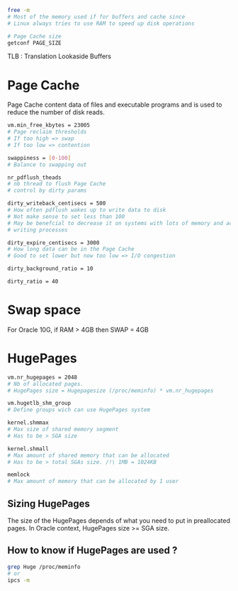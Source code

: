 ``` bash
free -m
# Most of the memory used if for buffers and cache since
# Linux always tries to use RAM to speed up disk operations

# Page Cache size
getconf PAGE_SIZE
```

TLB : Translation Lookaside Buffers

Page Cache
==========

Page Cache content data of files and executable programs and is used to reduce the number of disk reads.

``` bash
vm.min_free_kbytes = 23005
# Page reclaim thresholds
# If too high => swap
# If too low => contention

swappiness = [0-100]
# Balance to swapping out

nr_pdflush_theads
# nb thread to flush Page Cache
# control by dirty params

dirty_writeback_centisecs = 500
# How often pdflush wakes up to write data to disk
# Not make sense to set less than 100
# May be benefcial to decrease it on systems with lots of memory and active
# writing processes

dirty_expire_centisecs = 3000
# How long data can be in the Page Cache
# Good to set lower but now too low => I/O congestion

dirty_background_ratio = 10

dirty_ratio = 40
```

Swap space
==========

For Oracle 10G, if RAM \> 4GB then SWAP = 4GB

HugePages
=========

``` bash
vm.nr_hugepages = 2048
# Nb of allocated pages.
# HugePages size = Hugepagesize (/proc/meminfo) * vm.nr_hugepages

vm.hugetlb_shm_group
# Define groups wich can use HugePages system

kernel.shmmax
# Max size of shared memory segment
# Has to be > SGA size

kernel.shmall
# Max amount of shared memory that can be allocated
# Has to be > total SGAs size. /!\ 1MB = 1024KB

memlock
# Max amount of memory that can be allocated by 1 user
```

Sizing HugePages
----------------

The size of the HugePages depends of what you need to put in preallocated pages. In Oracle context, HugePages size \>= SGA size.

How to know if HugePages are used ?
-----------------------------------

``` bash
grep Huge /proc/meminfo
# or
ipcs -m
```
